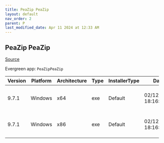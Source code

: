 ```yaml
---
title: PeaZip PeaZip
layout: default
nav_order: 2
parent: P
last_modified_date: Apr 11 2024 at 12:33 AM
---
```


## PeaZip PeaZip

[Source](https://peazip.github.io/)

Evergreen app: `PeaZipPeaZip`

| Version | Platform | Architecture | Type | InstallerType | Date                | Size    | URI                                                                                                                                                                    |
| ------- | -------- | ------------ | ---- | ------------- | ------------------- | ------- | ---------------------------------------------------------------------------------------------------------------------------------------------------------------------- |
| 9.7.1   | Windows  | x64          | exe  | Default       | 02/12/2024 18:16:21 | 9748200 | [https://github.com/peazip/PeaZip/releases/download/9.7.1/peazip-9.7.1.WIN64.exe](https://github.com/peazip/PeaZip/releases/download/9.7.1/peazip-9.7.1.WIN64.exe)     |
| 9.7.1   | Windows  | x86          | exe  | Default       | 02/12/2024 18:16:21 | 8857527 | [https://github.com/peazip/PeaZip/releases/download/9.7.1/peazip-9.7.1.WINDOWS.exe](https://github.com/peazip/PeaZip/releases/download/9.7.1/peazip-9.7.1.WINDOWS.exe) |
